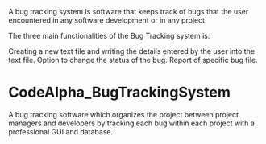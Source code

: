 A bug tracking system is software that keeps track of bugs that the user encountered in any software development or in any project.

The three main functionalities of the Bug Tracking system is:

Creating a new text file and writing the details entered by the user into the text file.
Option to change the status of the bug.
Report of specific bug file.
# CodeAlpha_BugTrackingSystem
A bug tracking software which organizes the project between project managers and developers by tracking each bug within each project with a professional GUI and database.
